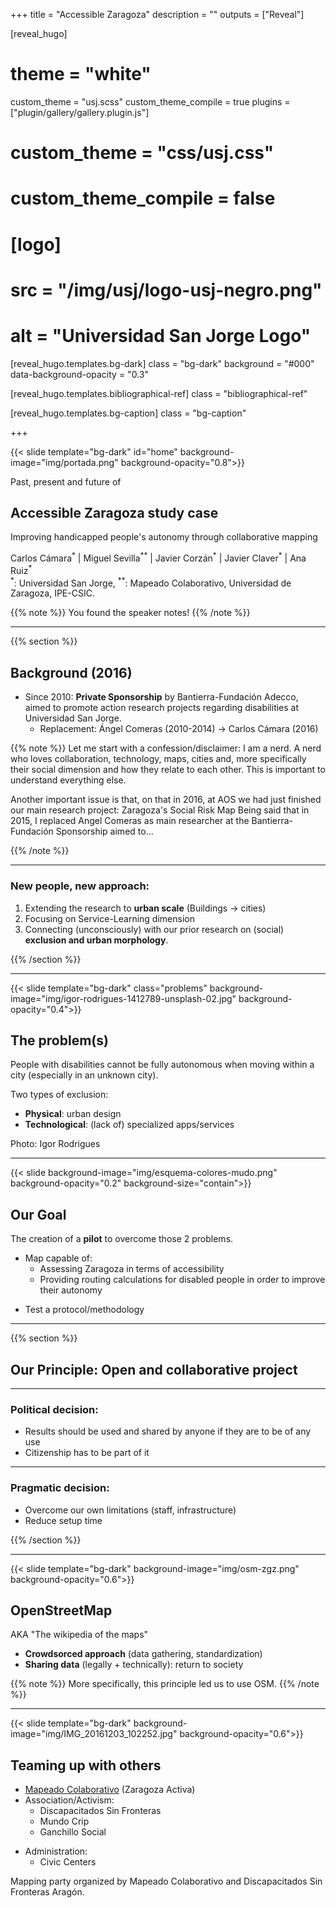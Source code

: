 +++
title = "Accessible Zaragoza"
description = ""
outputs = ["Reveal"]


[reveal_hugo]
# theme = "white"
custom_theme = "usj.scss"
custom_theme_compile = true
plugins = ["plugin/gallery/gallery.plugin.js"]

# custom_theme = "css/usj.css"
# custom_theme_compile = false

# [logo]
# src = "/img/usj/logo-usj-negro.png"
# alt = "Universidad San Jorge Logo"

[reveal_hugo.templates.bg-dark]
class = "bg-dark"
background = "#000"
data-background-opacity = "0.3"

[reveal_hugo.templates.bibliographical-ref]
class = "bibliographical-ref"

[reveal_hugo.templates.bg-caption]
class = "bg-caption"

+++

{{< slide template="bg-dark" id="home"  background-image="img/portada.png" background-opacity="0.8">}}


Past, present and future of

## Accessible Zaragoza study case

Improving handicapped people's autonomy through collaborative mapping



<div class="authors">Carlos Cámara<sup>*</sup> | Miguel Sevilla<sup>**</sup>  | Javier Corzán<sup>*</sup>  | Javier Claver<sup>*</sup> | Ana Ruiz<sup>*</sup></div>

<div class=bg-caption><sup>*</sup>: Universidad San Jorge, <sup>**</sup>: Mapeado Colaborativo, Universidad de Zaragoza, IPE-CSIC.
</div>


{{% note %}}
You found the speaker notes!
{{% /note %}}

---

{{% section %}}

## Background (2016)

* Since 2010: **Private Sponsorship** by Bantierra-Fundación Adecco, aimed to promote action research projects regarding disabilities at Universidad San Jorge.
  - Replacement: Ángel Comeras (2010-2014) -> Carlos Cámara (2016)

{{% note %}}
Let me start with a confession/disclaimer: I am a nerd. A nerd who loves collaboration, technology, maps, cities and, more specifically their social dimension and how they relate to each other. This is important to understand everything else.

Another important issue is that, on that in 2016, at AOS we had just finished our main research project: Zaragoza's Social Risk Map
Being said that in 2015, I replaced Angel Comeras as main researcher at the Bantierra-Fundación Sponsorship aimed to...

{{% /note %}}

---

### New people, new approach:

1. Extending the research to **urban scale** (Buildings -> cities)
2. Focusing on Service-Learning dimension
2. Connecting (unconsciously) with our prior research on (social) **exclusion and urban morphology**.

{{% /section %}}

---

{{< slide template="bg-dark" class="problems"  background-image="img/igor-rodrigues-1412789-unsplash-02.jpg" background-opacity="0.4">}}

## The problem(s)

People with disabilities cannot be fully autonomous when moving within a city (especially in an unknown city).

Two types of exclusion:

* **Physical**: urban design
* **Technological**: (lack of) specialized apps/services

<div class=bg-caption>Photo: Igor Rodrigues</div>

---

{{< slide background-image="img/esquema-colores-mudo.png" background-opacity="0.2" background-size="contain">}}

## Our Goal

<!-- ![](img/esquema-colores.png) -->

The creation of a **pilot** to overcome those 2 problems.

* Map capable of:
  - Assessing Zaragoza in terms of accessibility
  - Providing routing calculations for disabled people in order to improve their autonomy
- Test a protocol/methodology

---

{{% section %}}
## Our Principle: Open and collaborative project

---

### Political decision:
  - Results should be used and shared by anyone if they are to be of any use
  - Citizenship has to be part of it

---

### Pragmatic decision:
  - Overcome our own limitations (staff, infrastructure)
  - Reduce setup time

{{% /section %}}


---

{{< slide template="bg-dark" background-image="img/osm-zgz.png" background-opacity="0.6">}}

## OpenStreetMap

AKA "The wikipedia of the maps"

* **Crowdsorced approach** (data gathering, standardization)
* **Sharing data** (legally + technically): return to society

{{% note %}}
More specifically, this principle led us to use OSM.
{{% /note %}}

---

{{< slide template="bg-dark" background-image="img/IMG_20161203_102252.jpg" background-opacity="0.6">}}

## Teaming up with others

* [Mapeado Colaborativo](https://mapcolabora.org) (Zaragoza Activa)
* Association/Activism:
  - Discapacitados Sin Fronteras
  - Mundo Crip
  - Ganchillo Social
- Administration:
  - Civic Centers

<div class=bg-caption>Mapping party organized by Mapeado Colaborativo and Discapacitados Sin Fronteras Aragón.</div>
